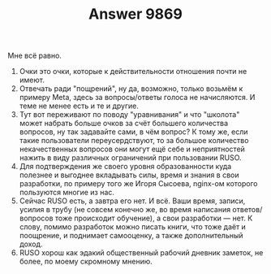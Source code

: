 ﻿---
title: "Answer 9869"
se.owner.user_id: 199733
se.owner.display_name: "edem"
se.owner.link: "https://ru.meta.stackoverflow.com/users/199733/edem"
se.answer_id: 9869
se.question_id: 9753
se.post_type: answer
se.score: 2
se.is_accepted: False
---
<p>Мне всё равно.</p>

<ol>
<li>Очки это очки, которые к действительности отношения почти не имеют.</li>
<li>Отвечать ради "пощрений", ну да, возможно, только возьмём к примеру Meta, здесь за вопросы/ответы голоса не начисляются. И теме не менее есть и те и другие.</li>
<li>Тут вот переживают по поводу "уравнивания" и что "школота" может набрать больше очков за счёт большего количества вопросов, ну так задавайте сами, в чём вопрос? К тому же, если такие пользователи переусердствуют, то за большое количество некачественных вопросов они могут ещё себе и неприятностей нажить в виду различных ограничений при пользовании RUSO.</li>
<li>Для подтверждения же своего уровня образованности куда полезнее и выгоднее вкладывать силы, время и знания в свои разработки, по примеру того же Игоря Сысоева, nginx-ом которого пользуются многие из нас.</li>
<li>Сейчас RUSO есть, а завтра его нет. И всё. Ваши время, записи, усилия в трубу (не совсем конечно же, во время написания ответов/вопросов тоже происходит обучение), а свои разработки — нет. К слову, помимо разработок можно писать книги, что тоже даёт и поощрение, и поднимает самооценку, а также дополнительный доход.</li>
<li>RUSO хорош как эдакий общественный рабочий дневник заметок, не более, по моему скромному мнению.</li>
</ol>
